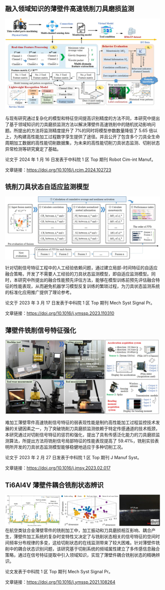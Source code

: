 ## 融入领域知识的薄壁件高速铣削刀具磨损监测

![](research_md_files/d7bf2e00-b198-11ee-9d39-5f073733f32d.jpeg?v=1&type=image)

与现有研究通过复杂化的模型和特征空间提高识别精度的方法不同，本研究中提出了基于领域知识的刀具磨损监测方法以解决薄壁件高速铣削中的随机扰动影响问题。所提出的方法将监测精度提升了 7%的同时将模型参数数量降低了 5.65 倍以上，为构建高性能加工过程数字孪生提供了途径。并且公开了包含多个刀具全生命周期加工数据的高性能切削数据集，为未来的高性能切削刀具状态监测、切削状态异常检测等研究奠定了基础。

论文于 2024 年 1 月 16 日发表于中科院 1 区 Top 期刊 Robot Cim-int Manuf。

文章链接：<https://doi.org/10.1016/j.rcim.2024.102723>

## 铣削刀具状态自适应监测模型

![](research_md_files/c080e750-b199-11ee-9d39-5f073733f32d.jpeg?v=1&type=image)

针对切削信号特征工程中的人工经验依赖问题，通过建立局部-时间特征的自适应融合策略，开发了不需要人工经验的刀具状态监测模型，即自适应监测模型。同时，本研究中所提出的融合性能预先评估方法，能够在模型训练前预先评估融合特征的性能表现，从而避免机器学习模型反复训练的繁琐过程，为刀具状态监测系统的标准化应用推广提供了理论参考。

论文于 2023 年 3 月 17 日发表于中科院 1 区 Top 期刊 Mech Syst Signal Pr。

文章链接：<https://doi.org/10.1016/j.ymssp.2023.110310>

## 薄壁件铣削信号特征强化

![](research_md_files/32fdd540-b19a-11ee-9d39-5f073733f32d.jpeg?v=1&type=image)

难加工薄壁零件高速铣削信号特征的弱表现性能是制约高性能加工过程监控技术发展的关键因素之一，为了突破铣削刀具磨损监测依赖于特定传感通道的技术瓶颈，本研究通过对切削信号特征的惩罚和强化，提出了具有传感泛化能力的刀具磨损监测算法，所提出方法将铣削信号局部特征的性能表现提高了 59.41%，铣削实验表明所开发的刀具状态监测模型能够稳健地适应于多种切削工况。

论文于 2023 年 2 月 27 日发表于中科院 1 区 Top 期刊 J Manuf Syst。

文章链接：<https://doi.org/10.1016/j.jmsy.2023.02.017>

## Ti6Al4V 薄壁件耦合铣削状态辨识

![](research_md_files/292d5cb0-b19b-11ee-9d39-5f073733f32d.jpeg?v=1&type=image)
在航空类钛合金薄壁零件的铣削加工中，加工振动和刀具磨损相互影响、耦合产生，薄壁件加工系统的复杂时变特性又决定了与铣削状态相关的信号特征的空间时间频率分布规律的多变，这给切削状态的在线监测带来了较大困难。针对薄壁件铣削中的耦合状态识别问题，该研究基于切削系统的频域属性建立了多传感信息融合策略，通过在信号特征提取中引入领域知识，实现了薄壁件耦合铣削状态的精确辨识。

论文发表于中科院 1 区 Top 期刊 Mech Syst Signal Pr。

文章链接：<https://doi.org/10.1016/j.ymssp.2021.108264>
